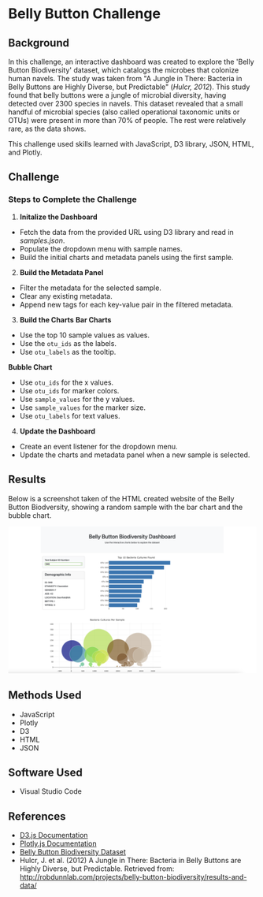 # Belly Button Challenge

## Background 
In this challenge, an interactive dashboard was created to explore the 'Belly Button Biodiversity' dataset, which catalogs the microbes that colonize human navels. The study was taken from "A Jungle in There: Bacteria in Belly Buttons are Highly Diverse, but Predictable" (_Hulcr, 2012_). This study found that belly buttons were a jungle of microbial diversity, having detected over 2300 species in navels. This dataset revealed that a small handful of microbial species (also called operational taxonomic units or OTUs) were present in more than 70% of people. The rest were relatively rare, as the data shows. 

This challenge used skills learned with JavaScript, D3 library, JSON, HTML, and Plotly. 

## Challenge 
### Steps to Complete the Challenge 
1. **Initalize the Dashboard**
- Fetch the data from the provided URL using D3 library and read in _samples.json_. 
- Populate the dropdown menu with sample names. 
- Build the initial charts and metadata panels using the first sample. 

2. **Build the Metadata Panel**
- Filter the metadata for the selected sample. 
- Clear any existing metadata. 
- Append new tags for each key-value pair in the filtered metadata. 

3. **Build the Charts** 
**Bar Charts** 
- Use the top 10 sample values as values. 
- Use the `otu_ids` as the labels. 
- Use `otu_labels` as the tooltip.

**Bubble Chart**
- Use `otu_ids` for the x values.
- Use `otu_ids` for marker colors.
- Use `sample_values` for the y values.
- Use `sample_values` for the marker size.
- Use `otu_labels` for text values.

4. **Update the Dashboard**
- Create an event listener for the dropdown menu. 
- Update the charts and metadata panel when a new sample is selected. 

## Results
Below is a screenshot taken of the HTML created website of the Belly Button Biodversity, showing a random sample with the bar chart and the bubble chart. 

![alt text](https://github.com/maddieemihle/belly-button-challenge/blob/main/html_dashboard.png?raw=true) 

## Methods Used 
* JavaScript 
* Plotly 
* D3 
* HTML 
* JSON 


## Software Used 
* Visual Studio Code 

## References
- [D3.js Documentation](https://d3js.org/)
- [Plotly.js Documentation](https://plotly.com/javascript/)
- [Belly Button Biodiversity Dataset](https://static.bc-edx.com/data/dl-1-2/m14/lms/starter/samples.json)
- Hulcr, J. et al. (2012) A Jungle in There: Bacteria in Belly Buttons are Highly Diverse, but Predictable. Retrieved from: http://robdunnlab.com/projects/belly-button-biodiversity/results-and-data/ 